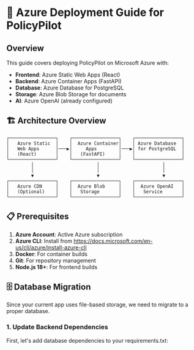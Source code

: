 # 🚀 Azure Deployment Guide for PolicyPilot

## Overview
This guide covers deploying PolicyPilot on Microsoft Azure with:
- **Frontend**: Azure Static Web Apps (React)
- **Backend**: Azure Container Apps (FastAPI)
- **Database**: Azure Database for PostgreSQL
- **Storage**: Azure Blob Storage for documents
- **AI**: Azure OpenAI (already configured)

## 🏗️ Architecture Overview

```
┌─────────────────┐    ┌─────────────────┐    ┌─────────────────┐
│   Azure Static  │    │  Azure Container│    │ Azure Database  │
│   Web Apps      │───▶│     Apps        │───▶│ for PostgreSQL  │
│   (React)       │    │   (FastAPI)     │    │                 │
└─────────────────┘    └─────────────────┘    └─────────────────┘
         │                       │                       │
         │                       │                       │
         ▼                       ▼                       ▼
┌─────────────────┐    ┌─────────────────┐    ┌─────────────────┐
│   Azure CDN     │    │  Azure Blob     │    │  Azure OpenAI   │
│   (Optional)    │    │   Storage       │    │   Service       │
└─────────────────┘    └─────────────────┘    └─────────────────┘
```

## 📋 Prerequisites

1. **Azure Account**: Active Azure subscription
2. **Azure CLI**: Install from https://docs.microsoft.com/en-us/cli/azure/install-azure-cli
3. **Docker**: For container builds
4. **Git**: For repository management
5. **Node.js 18+**: For frontend builds

## 🗄️ Database Migration

Since your current app uses file-based storage, we need to migrate to a proper database.

### 1. Update Backend Dependencies

First, let's add database dependencies to your requirements.txt:
